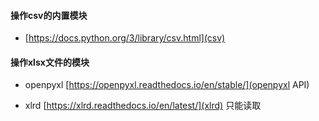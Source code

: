 #### 操作csv的内置模块
 - [https://docs.python.org/3/library/csv.html](csv)
#### 操作xlsx文件的模块

- openpyxl [https://openpyxl.readthedocs.io/en/stable/](openpyxl API)

- xlrd [https://xlrd.readthedocs.io/en/latest/](xlrd) 只能读取